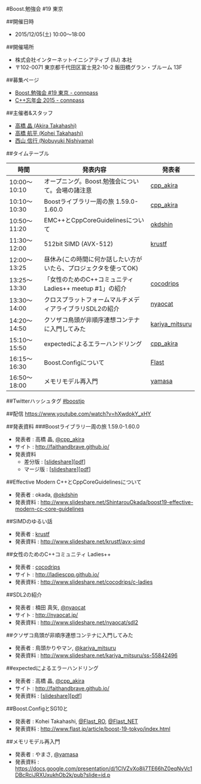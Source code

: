 #Boost.勉強会 #19 東京

##開催日時
- 2015/12/05(土) 10:00〜18:00


##開催場所
- 株式会社インターネットイニシアティブ (IIJ) 本社
- 〒102-0071 東京都千代田区富士見2-10-2 飯田橋グラン・ブルーム 13F


##募集ページ
- [Boost.勉強会 #19 東京 - connpass](http://connpass.com/event/21925/)
- [C++忘年会 2015 - connpass](http://connpass.com/event/21926/)


##主催者&スタッフ
- [高橋 晶 (Akira Takahashi)](https://twitter.com/cpp_akira)
- [高橋 航平 (Kohei Takahashi)](http://twitter.com/Flast_RO)
- [西山 信行 (Nobuyuki Nishiyama)](https://twitter.com/5mingame2)


##タイムテーブル

| 時間 | 発表内容 | 発表者 |
|------|----------|--------|
| 10:00～10:10 | オープニング。Boost.勉強会について。会場の諸注意 | [cpp_akira](https://twitter.com/cpp_akira) |
| 10:10～10:30 | Boostライブラリ一周の旅 1.59.0-1.60.0 | [cpp_akira](https://twitter.com/cpp_akira) |
| 10:50～11:20 | EMC++とCppCoreGuidelinesについて | [okdshin](https://twitter.com/okdshin) |
| 11:30～12:00 | 512bit SIMD (AVX-512) | [krustf](https://twitter.com/krustf) |
| 12:00～13:25 | 昼休み(この時間に何か話したい方がいたら、プロジェクタを使ってOK) | |
| 13:25〜13:30 | 「女性のためのC++コミュニティ Ladies++ meetup #1」の紹介 | [cocodrips](https://twitter.com/cocodrips) |
| 13:30～14:00 | クロスプラットフォームマルチメディアライブラリSDL2の紹介 | [nyaocat](https://twitter.com/nyaocat) | |
| 14:20～14:50 | クソザコ鳥頭が非順序連想コンテナに入門してみた | [kariya_mitsuru](https://twitter.com/kariya_mitsuru) |
| 15:10～15:50 | expectedによるエラーハンドリング | [cpp_akira](https://twitter.com/cpp_akira) |
| 16:15～16:30 | Boost.Configについて | [Flast](https://twitter.com/Flast_RO) |
| 16:50～18:00 | メモリモデル再入門 | [yamasa](https://twitter.com/yamasa)  |


##Twitterハッシュタグ
[#boostjp](https://twitter.com/search?q=%23boostjp)


##配信
<https://www.youtube.com/watch?v=hXwdokY_xHY>


##発表資料
###Boostライブラリ一周の旅 1.59.0-1.60.0
- 発表者 : 高橋 晶, [@cpp_akira](https://twitter.com/cpp_akira)
- サイト : <http://faithandbrave.github.io/>
- 発表資料
    - 差分版 : [[slideshare](http://www.slideshare.net/faithandbrave/boost-tour-1600)][[pdf](https://dl.dropboxusercontent.com/u/1682460/presentation/boost_19/boost_tour_1_60_0.pdf)]
    - マージ版 : [[slideshare](http://www.slideshare.net/faithandbrave/boost-tour-1600-merge)][[pdf](https://dl.dropboxusercontent.com/u/1682460/presentation/boost_19/boost_tour_1_60_0_merge.pdf)]


##Effective Modern C++とCppCoreGuidelinesについて
- 発表者 : okada, [@okdshin](https://twitter.com/okdshin)
- 発表資料 : <http://www.slideshare.net/ShintarouOkada/boost19-effective-modern-cc-core-guidelines>


##SIMDのゆるい話
- 発表者 : [krustf](https://twitter.com/krustf)
- 発表資料 : <http://www.slideshare.net/krustf/avx-simd>


##女性のためのC++コミュニティ Ladies++
- 発表者 : [cocodrips](https://twitter.com/cocodrips)
- サイト : <http://ladiescpp.github.io/>
- 発表資料 : <http://www.slideshare.net/cocodrips/c-ladies>


##SDL2の紹介
- 発表者 : 楠田 真矢, [@nyaocat](https://twitter.com/nyaocat)
- サイト : <http://nyaocat.jp/>
- 発表資料 : <http://www.slideshare.net/nyaocat/sdl2>


##クソザコ鳥頭が非順序連想コンテナに入門してみた
- 発表者 : 鳥頭かりやマン, [@kariya_mitsuru](https://twitter.com/kariya_mitsuru)
- 発表資料 : <http://www.slideshare.net/kariya_mitsuru/ss-55842496>


##expectedによるエラーハンドリング
- 発表者 : 高橋 晶, [@cpp_akira](https://twitter.com/cpp_akira)
- サイト : <http://faithandbrave.github.io/>
- 発表資料 : [[slideshare](http://www.slideshare.net/faithandbrave/error-handling-using-expected)][[pdf](https://dl.dropboxusercontent.com/u/1682460/presentation/boost_19/expected.pdf)]


##Boost.ConfigとSG10と
- 発表者 : Kohei Takahashi, [@Flast_RO](https://twitter.com/Flast_RO), [@Flast_NET](https://twitter.com/Flast_NET)
- 発表資料 : <http://www.flast.jp/article/boost-19-tokyo/index.html>


##メモリモデル再入門
- 発表者 : やまさ, [@yamasa](https://twitter.com/yamasa)
- 発表資料 : <https://docs.google.com/presentation/d/1ClVZvXo8lj7TE66hZ0eqNyVc1DBcRciJRXUxukhOb2k/pub?slide=id.p>

